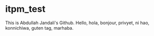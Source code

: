 # itpm_test

This is Abdullah Jandali's Github. Hello, hola, bonjour, privyet, ni hao, konnichiwa, guten tag, marhaba.
